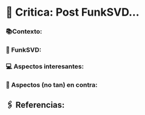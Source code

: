 # 📖 Critica: Post FunkSVD...

### 📚Contexto:

### 🧾 FunkSVD:

### 💻 Aspectos interesantes:

### 📕 Aspectos (no tan) en contra:

## 🖇 Referencias:
